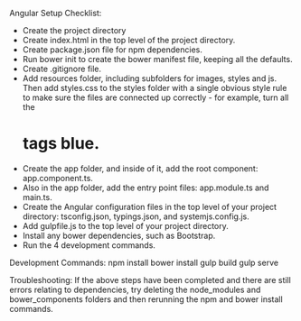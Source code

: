Angular Setup Checklist:
* Create the project directory
* Create index.html in the top level of the project directory.
* Create package.json file for npm dependencies.
* Run bower init to create the bower manifest file, keeping all the defaults.
* Create .gitignore file.
* Add resources folder, including subfolders for images, styles and js. Then add styles.css to the styles folder with a single obvious style rule to make sure the files are connected up correctly - for example, turn all the <h1> tags blue.
* Create the app folder, and inside of it, add the root component: app.component.ts.
* Also in the app folder, add the entry point files: app.module.ts and main.ts.
* Create the Angular configuration files in the top level of your project directory: tsconfig.json, typings.json, and systemjs.config.js.
* Add gulpfile.js to the top level of your project directory.
* Install any bower dependencies, such as Bootstrap.
* Run the 4 development commands.

Development Commands:
npm install
bower install
gulp build
gulp serve

Troubleshooting:
If the above steps have been completed and there are still errors relating to dependencies, try deleting the node_modules and bower_components folders and then rerunning the npm and bower install commands.
